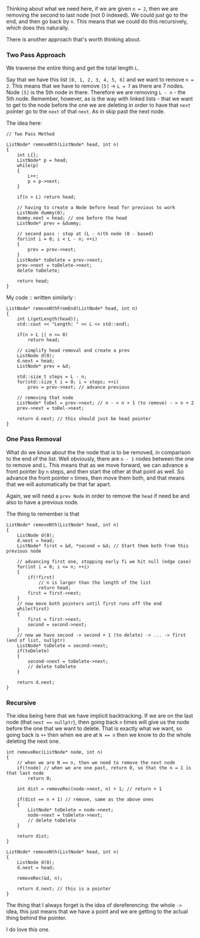 Thinking about what we need here, if we are given `n = 2`, then we are removing the second to last node (not 0 indexed).
We could just go to the end, and then go back by `n`. 
This means that we could do this recursively, which does this naturally. 

There is another approach that's worth thinking about. 

### Two Pass Approach
We traverse the entire thing and get the total length `L`. 

Say that we have this list `[0, 1, 2, 3, 4, 5, 6]` and we want to remove `n = 2`. 
This means that we have to remove `[5]` -> `L = 7` as there are 7 nodes. 
Node `[5]` is the 5th node in there. 
Therefore we are removing `L - n` - the 5th node. 
Remember, however, as is the way with linked lists - that we want to get to the node before the one we are deleting in order to have that `next` pointer go to the `next` of that `next`. As in skip past the next node. 

The idea here: 
```
// Two Pass Method

ListNode* removeNth(ListNode* head, int n)
{
	int L{};
	ListNode* p = head;
	while(p)
	{ 
		L++;
		p = p->next;
	}

	if(n > L) return head;

	// having to create a Node before head for previous to work
	ListNode dummy(0); 
	dummy.next = head; // one before the head
	ListNode* prev = &dummy;

	// second pass : stop at (L - n)th node (0 - based)
	for(int i = 0; i < L - n; ++i)
	{ 
		prev = prev->next;
	}
	ListNode* toDelete = prev->next;
	prev->next = toDelete->next;
	delete toDelete;
	
	return head;
}
```

My code :: written similarly :
```
ListNode* removeNthFromEnd(ListNode* head, int n)
{ 
	int L(getLength(head));
	std::cout << "Length: " << L << std::endl;
	
	if(n > L || n <= 0)
		return head;

	// simplify head removal and create a prev
	ListNode d(0);
	d.next = head;
	ListNode* prev = &d;

	std::size_t steps = L - n;
	for(std::size_t i = 0; i < steps; ++i)
		prev = prev->next; // advance previous

	// removing that node
	ListNode* toDel = prev->next; // n - > n + 1 (to remove) - > n + 2
	prev->next = toDel->next;
	
	return d.next; // this should just be head pointer
}
```

### One Pass Removal
What do we know about the the node that is to be removed, in comparison to the end of the list. 
Well obviously, there are `n - 1` nodes between the one to remove and `L`. 
This means that as we move forward, we can advance a front pointer by `n` steps, and then start the other at that point as well. 
So advance the front pointer `n` times, then move them both, and that means that we will automatically be that far apart. 

Again, we will need a `prev Node`  in order to remove the `head` if need be and also to have a previous node.

The thing to remember is that

```
ListNode* removeNth(ListNode* head, int n)
{ 
	ListNode d(0);
	d.next = head;
	ListNode* first = &d, *second = &d; // Start them both from this previous node

	// advancing first one, stopping early fi we hit null (edge case)
	for(int i = 0; i <= n; ++i)
	{ 
		if(!first)
			// n is larger than the length of the list
			return head;
		first = first->next;
	}
	// now move both pointers until first runs off the end
	while(first)
	{ 
		first = first->next;
		second = second->next;
	}
	// now we have second -> second + 1 (to delete) -> ... -> first (end of list, nullptr)
	ListNode* toDelete = second->next;
	if(toDelete)
	{ 
		second->next = toDelete->next;
		// delete toDelete
	}
	
	return d.next;
}
```

### Recursive
The idea being here that we have implicit backtracking. 
If we are on the last node (that `next == nullptr`), then going back `n` times will give us the node before the one that we want to delete. 
That is exactly what we want, so going back is `++` then when we are at `N == n` then we know to do the whole deleting the next one. 

```
int removeRec(ListNode* node, int n)
{ 
	// when we are N == n, then we need to remove the next node
	if(!node) // when we are one past, return 0, so that the n = 1 is that last node
		return 0; 

	int dist = removeRec(node->next, n) + 1; // return + 1
		
	if(dist == n + 1) // remove, same as the above ones
	{ 
		ListNode* toDelete = node->next;
		node->next = toDelete->next;
		// delete toDelete
	}
	
	return dist;
}

ListNode* removeNth(ListNode* head, int n)
{ 
	ListNode d(0);
	d.next = head;

	removeRec(&d, n);

	return d.next; // this is a pointer
}
```

The thing that I always forget is the idea of dereferencing: the whole `->` idea, this just means that we have a point and we are getting to the actual thing behind the pointer. 

I do love this one. 



